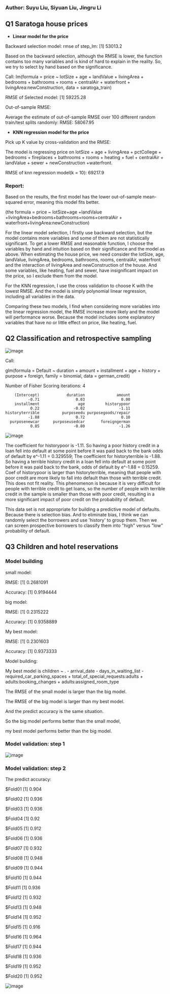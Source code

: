 ### Author: Suyu Liu, Siyuan Liu, Jingru Li
## Q1 Saratoga house prices
-   **Linear model for the price**

Backward selection model:
rmse of step_lm:  [1] 53013.2

Based on the backward selection, although the RMSE is lower, the function contains too many variables and is kind of hard to explain in the reality. So, we try to select by hand based on the significance.

Call:
lm(formula = price ~ lotSize + age + landValue + livingArea + 
    bedrooms + bathrooms + rooms + centralAir + waterfront + 
    livingArea:newConstruction, data = saratoga_train)


RMSE of Selected model:  [1] 59225.28

Out-of-sample RMSE:

Average the estimate of out-of-sample RMSE over 100 different random train/test splits randomly:
RMSE:  58067.95 

-   **KNN regression model for the price**

Pick up K value by cross-validation and the RMSE:

The model is regressing price on lotSize + age + livingArea + pctCollege + bedrooms + fireplaces + bathrooms + rooms + heating + fuel + centralAir + landValue + sewer + newConstruction +waterfront.

RMSE of knn regression model(k = 10): 69217.9	

### Report:
Based on the results, the first model has the lower out-of-sample mean-squared error, meaning this model fits better.

(the formula = price ~ lotSize+age +landValue +livingArea+bedrooms+bathrooms+rooms+centralAir + waterfront+livingArea:newConstruction)

For the linear model selection, I firstly use backward selection, but the model contains more variables and some of them are not statistically significant. To get a lower RMSE and reasonable function, I choose the variables by hand and intuition based on their significance and the model as above. When estimating the house price, we need consider the lotSize, age, landValue, livingArea, bedrooms, bathrooms, rooms, centralAir, waterfront and the interaction of livingArea and newConstruction of the house. And some variables, like heating, fuel and sewer, have insignificant impact on the price, so I exclude them from the model.    

For the KNN regression, I use the cross validation to choose K with the lowest RMSE. And the model is simply polynomial linear regression, including all variables in the data.

Comparing these two models, I find when considering more variables into the linear regression model, the RMSE increase more likely and the model will performance worse. Because the model includes some explanatory variables that have no or little effect on price, like heating, fuel.

## Q2 Classification and retrospective sampling
![image](https://user-images.githubusercontent.com/112587000/220752505-be907f2a-1057-4765-a188-21e1f196f191.png)

Call:

glm(formula = Default ~ duration + amount + installment + age + 
    history + purpose + foreign, family = binomial, data = german_credit)

Number of Fisher Scoring iterations: 4

        (Intercept)            duration              amount 
              -0.71                0.03                0.00 
        installment                 age         historypoor 
               0.22               -0.02               -1.11 
    historyterrible          purposeedu purposegoods/repair 
              -1.88                0.72                0.10 
      purposenewcar      purposeusedcar       foreigngerman 
               0.85               -0.80               -1.26 
               

![image](https://user-images.githubusercontent.com/112587000/220753394-1c1d69a9-b606-4fee-bf38-994f514754da.png)

The coefficient for historypoor is -1.11. So having a poor history credit in a loan fell into default at some point before it was paid back to the bank odds of default by e^-1.11 = 0.329559;
The coefficient for historyterrible is -1.88. So having a terrible history credit in a loan fell into default at some point before it was paid back to the bank, odds of default by e^-1.88 = 0.15259. Coef of historypoor is larger than historyterrible, meaning that people with poor credit are more likely to fall into default than those with terrible credit. This does not fit reality. This phenomenon is because it is very difficult for people with terrible credit to get loans, so the number of people with terrible credit in the sample is smaller than those with poor credit, resulting in a more significant impact of poor credit on the probability of default.

This data set is not appropriate for building a predictive model of defaults. Because there is selection bias. And to eliminate bias, I think we can randomly select the borrowers and use 'history' to group them. Then we can screen prospective borrowers to classify them into "high" versus "low" probability of default.


## Q3 Children and hotel reservations
### Model building
small model:

RMSE: 
[1] 0.2681091

Accuracy:
[1] 0.9194444

big model:

RMSE:
[1] 0.2315222

Accuracy:
[1] 0.9358889

My best model:

RMSE:
[1] 0.2301603

Accuracy:
[1] 0.9373333

Model building:

My best model is children ~ . - arrival_date - days_in_waiting_list - required_car_parking_spaces + total_of_special_requests:adults  + adults:booking_changes + adults:assigned_room_type

The RMSE of the small model is larger than the big model.

The RMSE of the big model is larger than my best model.

And the predict accuracy is the same situation.

So the big model performs better than the small model,

my best model performs better than the big model.

### Model validation: step 1
![image](https://user-images.githubusercontent.com/112587000/220745095-cb8abbcb-2d55-40cf-9aba-b6907c42753f.png)

### Model validation: step 2
The predict accuracy: 

$Fold01
[1] 0.904

$Fold02
[1] 0.936

$Fold03
[1] 0.936

$Fold04
[1] 0.92

$Fold05
[1] 0.912

$Fold06
[1] 0.936

$Fold07
[1] 0.932

$Fold08
[1] 0.948

$Fold09
[1] 0.944

$Fold10
[1] 0.944

$Fold11
[1] 0.936

$Fold12
[1] 0.932

$Fold13
[1] 0.948

$Fold14
[1] 0.952

$Fold15
[1] 0.916

$Fold16
[1] 0.964

$Fold17
[1] 0.944

$Fold18
[1] 0.936

$Fold19
[1] 0.952

$Fold20
[1] 0.952

![image](https://user-images.githubusercontent.com/112587000/220745271-54f51394-bffe-466d-87c8-82948c64a1cf.png)
